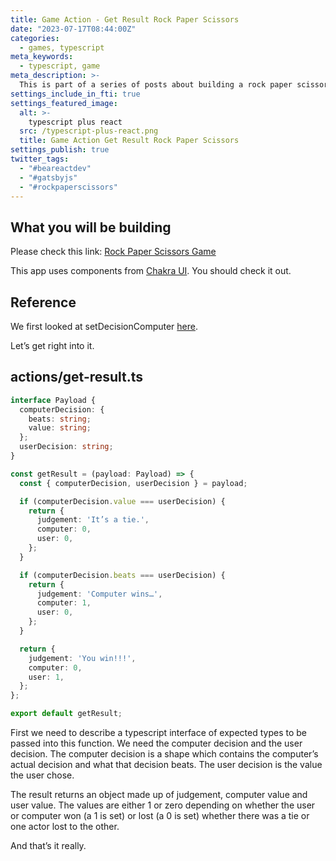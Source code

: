 ```yaml
---
title: Game Action - Get Result Rock Paper Scissors
date: "2023-07-17T08:44:00Z"
categories:
  - games, typescript
meta_keywords:
  - typescript, game
meta_description: >-
  This is part of a series of posts about building a rock paper scissors game in gatsbyjs.
settings_include_in_fti: true
settings_featured_image:
  alt: >-
    typescript plus react
  src: /typescript-plus-react.png
  title: Game Action Get Result Rock Paper Scissors
settings_publish: true
twitter_tags:
  - "#beareactdev"
  - "#gatsbyjs"
  - "#rockpaperscissors"
---
```


## What you will be building

Please check this link: <a href="https://beareact.dev/games/rock-paper-scissors/" target="_blank">Rock Paper Scissors Game</a>

This app uses components from <a href="https://chakra-ui.com/" rel="noopener" target="_blank">Chakra UI</a>. You should check it out.

## Reference

We first looked at setDecisionComputer <a href="https://beareact.dev/game-entry-rock-paper-scissors/">here</a>.

Let’s get right into it.

## actions/get-result.ts

```typescript
interface Payload {
  computerDecision: {
    beats: string;
    value: string;
  };
  userDecision: string;
}

const getResult = (payload: Payload) => {
  const { computerDecision, userDecision } = payload;

  if (computerDecision.value === userDecision) {
    return {
      judgement: 'It’s a tie.',
      computer: 0,
      user: 0,
    };
  }

  if (computerDecision.beats === userDecision) {
    return {
      judgement: 'Computer wins…',
      computer: 1,
      user: 0,
    };
  }

  return {
    judgement: 'You win!!!',
    computer: 0,
    user: 1,
  };
};

export default getResult;
```

First we need to describe a typescript interface of expected types to be passed into this function. We need the computer decision and the user decision. The computer decision is a shape which contains the computer’s actual decision and what that decision beats. The user decision is the value the user chose.

The result returns an object made up of judgement, computer value and user value. The values are either 1 or zero depending on whether the user or computer won (a 1 is set) or lost (a 0 is set) whether there was a tie or one actor lost to the other.

And that’s it really.
